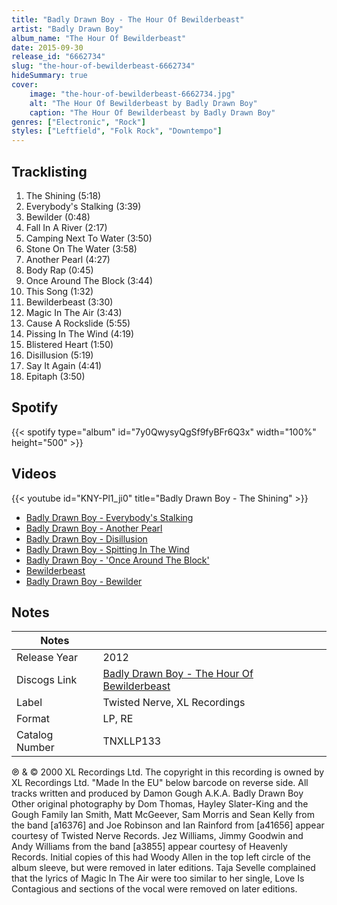 ```yaml
---
title: "Badly Drawn Boy - The Hour Of Bewilderbeast"
artist: "Badly Drawn Boy"
album_name: "The Hour Of Bewilderbeast"
date: 2015-09-30
release_id: "6662734"
slug: "the-hour-of-bewilderbeast-6662734"
hideSummary: true
cover:
    image: "the-hour-of-bewilderbeast-6662734.jpg"
    alt: "The Hour Of Bewilderbeast by Badly Drawn Boy"
    caption: "The Hour Of Bewilderbeast by Badly Drawn Boy"
genres: ["Electronic", "Rock"]
styles: ["Leftfield", "Folk Rock", "Downtempo"]
---
```

## Tracklisting
1. The Shining (5:18)
2. Everybody's Stalking (3:39)
3. Bewilder (0:48)
4. Fall In A River (2:17)
5. Camping Next To Water (3:50)
6. Stone On The Water (3:58)
7. Another Pearl (4:27)
8. Body Rap (0:45)
9. Once Around The Block (3:44)
10. This Song (1:32)
11. Bewilderbeast (3:30)
12. Magic In The Air (3:43)
13. Cause A Rockslide (5:55)
14. Pissing In The Wind (4:19)
15. Blistered Heart (1:50)
16. Disillusion (5:19)
17. Say It Again (4:41)
18. Epitaph (3:50)
## Spotify
{{< spotify type="album" id="7y0QwysyQgSf9fyBFr6Q3x" width="100%" height="500" >}}

## Videos
{{< youtube id="KNY-Pl1_ji0" title="Badly Drawn Boy - The Shining" >}}
- [Badly Drawn Boy - Everybody's Stalking](https://www.youtube.com/watch?v=dlYsmqANxIo)
- [Badly Drawn Boy - Another Pearl](https://www.youtube.com/watch?v=HYdE2-W1xfU)
- [Badly Drawn Boy - Disillusion](https://www.youtube.com/watch?v=Haa7Vr0li5U)
- [Badly Drawn Boy - Spitting In The Wind](https://www.youtube.com/watch?v=J0POI7qC0uc)
- [Badly Drawn Boy -  'Once Around The Block'](https://www.youtube.com/watch?v=RPVAipmV7jY)
- [Bewilderbeast](https://www.youtube.com/watch?v=8YwGcqtYRdI)
- [Badly Drawn Boy - Bewilder](https://www.youtube.com/watch?v=hHPYNEDK2Ew)

## Notes
| Notes          |             |
| ---------------| ----------- |
| Release Year   | 2012 |
| Discogs Link   | [Badly Drawn Boy - The Hour Of Bewilderbeast](https://www.discogs.com/release/6662734-Badly-Drawn-Boy-The-Hour-Of-Bewilderbeast) |
| Label          | Twisted Nerve, XL Recordings |
| Format         | LP, RE |
| Catalog Number | TNXLLP133 |

℗ & © 2000 XL Recordings Ltd. The copyright in this recording is owned by XL Recordings Ltd. "Made In the EU" below barcode on reverse side. All tracks written and produced by Damon Gough A.K.A. Badly Drawn Boy Other original photography by Dom Thomas, Hayley Slater-King and the Gough Family Ian Smith, Matt McGeever, Sam Morris and Sean Kelly from the band [a16376] and Joe Robinson and Ian Rainford from [a41656] appear courtesy of Twisted Nerve Records. Jez Williams, Jimmy Goodwin and Andy Williams from the band [a3855] appear courtesy of Heavenly Records.  Initial copies of this had Woody Allen in the top left circle of the album sleeve, but were removed in later editions.  Taja Sevelle complained that the lyrics of Magic In The Air were too similar to her single, Love Is Contagious and sections of the vocal were removed on later editions.   
